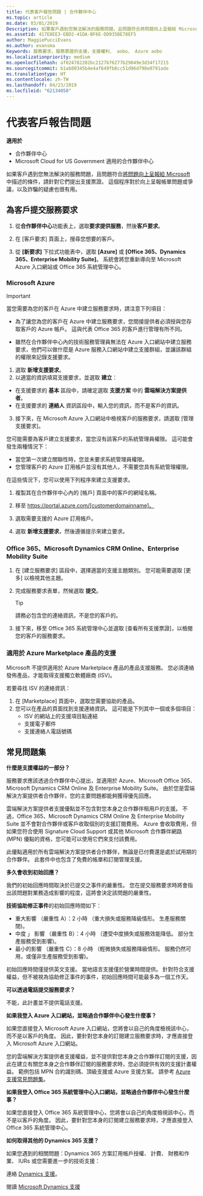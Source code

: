 ```yaml
---
title: 代表客戶報告問題 | 合作夥伴中心
ms.topic: article
ms.date: 03/01/2019
Description: 如果客戶遇到您無法解決的服務問題，且問題符合將問題向上呈報給 Microsoft 中描述的條件，請針對它們提出支援票證。
ms.assetid: 417E8EE3-EBD2-41DA-BF6E-DD935BE78EF5
author: MaggiePucciEvans
ms.author: evansma
Keywords: 服務要求，服務票證的支援，支援權利、 aobo、 Azure aobo
ms.localizationpriority: medium
ms.openlocfilehash: af024782202bc2127b76277b29049e3d34f17215
ms.sourcegitcommit: b1ab80345b4e4af649fb8cc51d96d798e0791ade
ms.translationtype: HT
ms.contentlocale: zh-TW
ms.lasthandoff: 04/23/2019
ms.locfileid: "62134058"
---
```

# <a name="report-problems-on-behalf-of-a-customer"></a>代表客戶報告問題

**適用於**

-  合作夥伴中心
-  Microsoft Cloud for US Government 適用的合作夥伴中心


如果客戶遇到您無法解決的服務問題，且問題符合[將問題向上呈報給 Microsoft](escalate-problems-to-microsoft.md) 中描述的條件，請針對它們提出支援票證。 這個程序對於向上呈報帳單問題或爭議，以及詐騙的疑慮也很有用。

## <a name="submit-a-service-request-for-a-customer"></a>為客戶提交服務要求

1.  從**合作夥伴中心**功能表上，選取**要求提供服務**，然後**客戶要求**。 

2.  在 \[客戶要求\] 頁面上，搜尋您想要的客戶。

3.  從 **\[新要求\]** 下拉式功能表中，選取 **\[Azure\]** 或 **\[Office 365、Dynamics 365、Enterprise Mobility Suite\]**。 系統會將您重新導向至 Microsoft Azure 入口網站或 Office 365 系統管理中心。

### <a name="microsoft-azure"></a>Microsoft Azure

> [!IMPORTANT]
> 當您需要為您的客戶在 Azure 中建立服務要求時，請注意下列項目：
>
>- 為了讓您為您的客戶在 Azure 中建立服務要求，您間接提供者必須授與您存取客戶的 Azure 帳戶。 這與代表 Office 365 的客戶進行管理有所不同。 
>
>- 雖然在合作夥伴中心內的技術服務管理員無法在 Azure 入口網站中建立服務要求，他們可以做什麼是 Azure 服務入口網站中建立支援群組，並讓該群組的權限來記錄支援要求。

1. 選取 **新增支援要求**。
2. 以適當的資訊填寫支援要求，並選取 **建立**：
-   在支援要求的 **基本** 區段中，請確定選取 **支援方案** 中的 **雲端解決方案提供者**。
-   在支援要求的 **連絡人** 資訊區段中，輸入您的資訊，而不是客戶的資訊。

3. 接下來，在 Microsoft Azure 入口網站中檢視客戶的服務要求，請選取 \[管理支援要求\]。

您可能需要為客戶建立支援要求，當您沒有該客戶的系統管理員權限。 這可能會發生兩種情況下： 
 
-   當您第一次建立關聯性時，您並未要求系統管理員權限。
-   您管理客戶的 Azure 訂用帳戶並沒有其他人，不需要您具有系統管理權限。
 
在這些情況下，您可以使用下列程序來建立支援要求。 

1. 複製其在合作夥伴中心內的 [帳戶] 頁面中的客戶的網域名稱。

2. 移至 https://portal.azure.com/[customerdomainname]。 

3. 選取需要支援的 Azure 訂用帳戶。

4. 選取 **新增支援要求**，然後遵循提示來建立要求。 

 
### <a name="office-365-microsoft-dynamics-crm-online-enterprise-mobility-suite"></a>Office 365、Microsoft Dynamics CRM Online、Enterprise Mobility Suite

1. 在 \[建立服務要求\] 區段中，選擇適當的支援主題類別。 您可能需要選取 \[更多\] 以檢視其他主題。    
2. 完成服務要求表單，然候選取 **提交**。

   > [!TIP]
   > 請務必包含您的連絡資訊，不是您的客戶的。

3. 接下來，移至 Office 365 系統管理中心並選取 \[查看所有支援票證\]，以檢閱您的客戶的服務要求。

### <a name="support-for-azure-marketplace-products"></a>適用於 Azure Marketplace 產品的支援

Microsoft 不提供適用於 Azure Marketplace 產品的產品支援服務。 您必須連絡發佈產品，才能取得支援獨立軟體廠商 (ISV)。

若要尋找 ISV 的連絡資訊：

1.  在 [Marketplace] 頁面中，選取您需要協助的產品。
2.  您可以在產品的頁面找到支援連絡資訊。 這可能是下列其中一個或多個項目：
    - ISV 的網站上的支援項目點連結
    - 支援電子郵件 
    - 支援連絡人電話號碼

## <a name="faq"></a>常見問題集

**什麼是支援權益的一部分？**

服務要求應該透過合作夥伴中心提出，並適用於 Azure、Microsoft Office 365、Microsoft Dynamics CRM Online 及 Enterprise Mobility Suite。 由於您是雲端解決方案提供者合作夥伴，您的主要問題都能夠獲得優先回應。

雲端解決方案提供者支援優點並不包含對您本身之合作夥伴租用戶的支援。 不過，Office 365、Microsoft Dynamics CRM Online 及 Enterprise Mobility Suite 並不會對合作夥伴或客戶收取個別的支援訂閱費用。 Azure 會收取費用，但如果您符合使用 Signature Cloud Support 或其他 Microsoft 合作夥伴網路 (MPN) 優點的資格，您可能可以使用它們來支付該費用。

此優點適用於所有雲端解決方案提供者合作夥伴，無論是已付費還是處於試用期的合作夥伴。 此套件中也包含了免費的帳單和訂閱管理支援。

**多久會收到初始回應？**

我們的初始回應時間取決於已提交之事件的嚴重性。 您在提交服務要求時將會指出該問題對業務造成影響的程度，這將會決定該問題的嚴重性。

**技術協助修正事件**的初始回應時間如下：

-   重大影響 （嚴重性 A）：2 小時 （重大損失或服務降級情形。 生產服務關閉)。
-   中度 」 影響 （嚴重性 B）：4 小時 （遭受中度損失或服務效能降低。 部分生產服務受到影響)。
-   最小的影響 （嚴重性 C）：8 小時 （輕微損失或服務降級情形。 服務仍然可用，或僅非生產服務受到影響)。

初始回應時間僅提供英文支援。 當地語言支援僅於營業時間提供。
針對符合支援權益，但不被視為協助修正事件的事件，初始回應時間可能最多為一個工作天。

**可以透過電話提交服務要求？**

不能，此計畫並不提供電話支援。

**如果我登入 Azure 入口網站，並略過合作夥伴中心發生什麼事？**

如果您直接登入 Microsoft Azure 入口網站，您將會以自己的角度檢視該中心，而不是以客戶的角度。 因此，要針對您本身的訂閱建立服務要求時，才應直接登入 Microsoft Azure 入口網站。

您的雲端解決方案提供者支援權益，並不提供對您本身之合作夥伴訂閱的支援，因此在建立有關您本身之合作夥伴訂閱的服務要求時，您必須提供有效的支援計畫權益。 範例包括 MPN 合約識別碼、頂級支援或 Azure 支援方案。 請參考 [Azure 支援常見問題集](https://go.microsoft.com/fwlink/?LinkId=717532)。

**如果我登入 Office 365 系統管理中心入口網站，並略過合作夥伴中心發生什麼事？**

如果您直接登入 Office 365 系統管理中心，您將會以自己的角度檢視該中心，而不是以客戶的角度。 因此，要針對您本身的訂閱建立服務要求時，才應直接登入 Office 365 系統管理中心。

**如何取得其他的 Dynamics 365 支援？**

如果您遇到的相關問題：Dynamics 365 方案訂用帳戶授權、 計費、 財務和作業、 IURs 或您需要進一步的技術支援：
 
連絡 [Dynamics 支援](https://docs.microsoft.com/dynamics365/customer-engagement/admin/contact-technical-support)。

閱讀 [Microsoft Dynamics 支援](https://support.microsoft.com/help/4052881/faq-microsoft-dynamics-365-for-unified-operations-iur)



